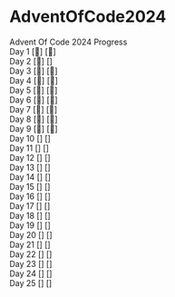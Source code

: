 # AdventOfCode2024
Advent Of Code 2024 Progress  
Day 1 [🌟] [🌟]  
Day 2 [🌟] []  
Day 3 [🌟] [🌟]  
Day 4 [🌟] [🌟]  
Day 5 [🌟] [🌟]  
Day 6 [🌟] [🌟]  
Day 7 [🌟] [🌟]  
Day 8 [🌟] [🌟]  
Day 9 [🌟] [🌟]  
Day 10 [] []  
Day 11 [] []  
Day 12 [] []  
Day 13 [] []  
Day 14 [] []  
Day 15 [] []  
Day 16 [] []  
Day 17 [] []  
Day 18 [] []  
Day 19 [] []  
Day 20 [] []  
Day 21 [] []  
Day 22 [] []  
Day 23 [] []  
Day 24 [] []  
Day 25 [] []  

